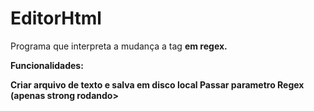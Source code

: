 # EditorHtml

Programa que interpreta a mudança a tag <strong> em regex.

Funcionalidades:

  Criar arquivo de texto e salva em disco local
  Passar parametro Regex (apenas strong rodando>
